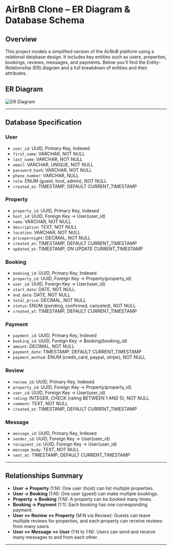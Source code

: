 # AirBnB Clone – ER Diagram & Database Schema

## Overview

This project models a simplified version of the AirBnB platform using a relational database design. It includes key entities such as users, properties, bookings, reviews, messages, and payments. Below you'll find the Entity-Relationship (ER) diagram and a full breakdown of entities and their attributes.

## ER Diagram

![ER Diagram](https://iili.io/38l1CHN.png)


---

## Database Specification

### **User**
- `user_id`: UUID, Primary Key, Indexed
- `first_name`: VARCHAR, NOT NULL
- `last_name`: VARCHAR, NOT NULL
- `email`: VARCHAR, UNIQUE, NOT NULL
- `password_hash`: VARCHAR, NOT NULL
- `phone_number`: VARCHAR, NULL
- `role`: ENUM (guest, host, admin), NOT NULL
- `created_at`: TIMESTAMP, DEFAULT CURRENT_TIMESTAMP

### **Property**
- `property_id`: UUID, Primary Key, Indexed
- `host_id`: UUID, Foreign Key → User(user_id)
- `name`: VARCHAR, NOT NULL
- `description`: TEXT, NOT NULL
- `location`: VARCHAR, NOT NULL
- `pricepernight`: DECIMAL, NOT NULL
- `created_at`: TIMESTAMP, DEFAULT CURRENT_TIMESTAMP
- `updated_at`: TIMESTAMP, ON UPDATE CURRENT_TIMESTAMP

### **Booking**
- `booking_id`: UUID, Primary Key, Indexed
- `property_id`: UUID, Foreign Key → Property(property_id)
- `user_id`: UUID, Foreign Key → User(user_id)
- `start_date`: DATE, NOT NULL
- `end_date`: DATE, NOT NULL
- `total_price`: DECIMAL, NOT NULL
- `status`: ENUM (pending, confirmed, canceled), NOT NULL
- `created_at`: TIMESTAMP, DEFAULT CURRENT_TIMESTAMP

### **Payment**
- `payment_id`: UUID, Primary Key, Indexed
- `booking_id`: UUID, Foreign Key → Booking(booking_id)
- `amount`: DECIMAL, NOT NULL
- `payment_date`: TIMESTAMP, DEFAULT CURRENT_TIMESTAMP
- `payment_method`: ENUM (credit_card, paypal, stripe), NOT NULL

### **Review**
- `review_id`: UUID, Primary Key, Indexed
- `property_id`: UUID, Foreign Key → Property(property_id)
- `user_id`: UUID, Foreign Key → User(user_id)
- `rating`: INTEGER, CHECK (rating BETWEEN 1 AND 5), NOT NULL
- `comment`: TEXT, NOT NULL
- `created_at`: TIMESTAMP, DEFAULT CURRENT_TIMESTAMP

### **Message**
- `message_id`: UUID, Primary Key, Indexed
- `sender_id`: UUID, Foreign Key → User(user_id)
- `recipient_id`: UUID, Foreign Key → User(user_id)
- `message_body`: TEXT, NOT NULL
- `sent_at`: TIMESTAMP, DEFAULT CURRENT_TIMESTAMP

---

## Relationships Summary

- **User → Property** (1:N): One user (host) can list multiple properties.
- **User → Booking** (1:N): One user (guest) can make multiple bookings.
- **Property → Booking** (1:N): A property can be booked many times.
- **Booking → Payment** (1:1): Each booking has one corresponding payment.
- **User ↔ Review ↔ Property** (M:N via Review): Guests can leave multiple reviews for properties, and each property can receive reviews from many users.
- **User ↔ Message ↔ User** (1:N to 1:N): Users can send and receive many messages to and from each other.

---
